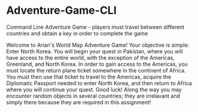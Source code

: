 # Adventure-Game-CLI
Command Line Adventure Game - players must travel between different countries and obtain a key in order to complete the game

Welcome to Arian's World Map Adventure Game! Your objective is simple: Enter North Korea. You will begin your quest in Pakistan, where you will have access to the entire world, with the exception of the Americas, Greenland, and North Korea. In order to gain access to the Americas, you must locate the return plane ticket somewhere in the continent of Africa. You must then use that ticket to travel to the Americas, acquire the Diplomatic Passport needed to enter North Korea, and then return to Africa where you will continue your quest. Good luck! Along the way you may encounter random objects in several countries; they are irrelavant and simply there because they are required in this assignment!
